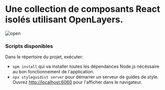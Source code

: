 # Une collection de composants React isolés utilisant OpenLayers.


![open](https://user-images.githubusercontent.com/44428775/60034050-0a203380-96aa-11e9-9fed-355cc8b4368e.gif)

### Scripts disponibles

Dans le répertoire du projet, exécuter:
-  `npm install` qui va installer toutes les dépendances Node.js nécéssaire au bon fonctionnement de l'application.
-  `npx styleguidist server` pour démarrer un serveur de guides de style. Ouvrez [http://localhost:6060](http://localhost:6060) pour l'afficher dans le navigateur.


